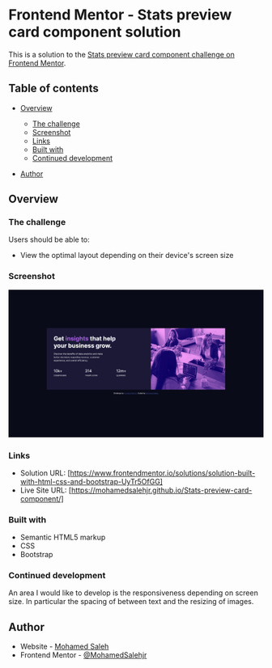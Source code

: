 # Frontend Mentor - Stats preview card component solution

This is a solution to the [Stats preview card component challenge on Frontend Mentor](https://www.frontendmentor.io/challenges/stats-preview-card-component-8JqbgoU62). 

## Table of contents

- [Overview](#overview)
  - [The challenge](#the-challenge)
  - [Screenshot](#screenshot)
  - [Links](#links)
  - [Built with](#built-with)
  - [Continued development](#continued-development)
  
- [Author](#author)



## Overview

### The challenge

Users should be able to:

- View the optimal layout depending on their device's screen size

### Screenshot

![](./images/solution-screenshot.jpg)

### Links

- Solution URL: [https://www.frontendmentor.io/solutions/solution-built-with-html-css-and-bootstrap-UyTr5OfGG]
- Live Site URL: [https://mohamedsalehjr.github.io/Stats-preview-card-component/]


### Built with

- Semantic HTML5 markup
- CSS 
- Bootstrap


### Continued development

An area I would like to develop is the responsiveness depending on screen size. In particular the spacing of between text and the resizing of images.


## Author

- Website - [Mohamed Saleh](https://mohamedsalehdev.info/)
- Frontend Mentor - [@MohamedSalehjr](https://www.frontendmentor.io/profile/MohamedSalehjr)


